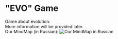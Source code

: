 # "EVO" Game
Game about evolution.  
More information will be provided later.  
Our MindMap (in Russian):
![Our MindMap in Russian](http://i.imgur.com/g18nGG1.png)
